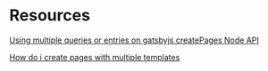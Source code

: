 # Resources

[Using multiple queries or entries on gatsbyjs createPages Node API](https://swas.io/blog/using-multiple-queries-on-gatsbyjs-createpages-node-api/)

[How do i create pages with multiple templates](https://spectrum.chat/gatsby-js/general/how-do-i-create-pages-with-multiple-templates~cd82ebe3-0d3b-4ce5-8f6a-193353d0867f)

